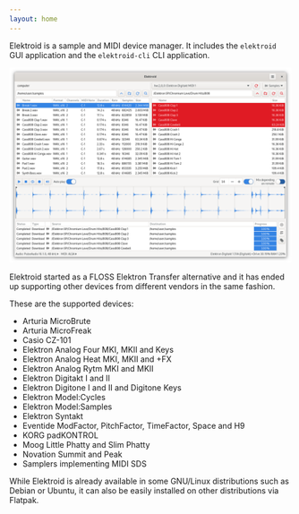 ```yaml
---
layout: home
---
```


Elektroid is a sample and MIDI device manager. It includes the `elektroid` GUI application and the `elektroid-cli` CLI application.

![Elektroid GUI screenshot](images/screenshot.png "Elektroid GUI")

Elektroid started as a FLOSS Elektron Transfer alternative and it has ended up supporting other devices from different vendors in the same fashion.

These are the supported devices:

* Arturia MicroBrute
* Arturia MicroFreak
* Casio CZ-101
* Elektron Analog Four MKI, MKII and Keys
* Elektron Analog Heat MKI, MKII and +FX
* Elektron Analog Rytm MKI and MKII
* Elektron Digitakt I and II
* Elektron Digitone I and II and Digitone Keys
* Elektron Model:Cycles
* Elektron Model:Samples
* Elektron Syntakt
* Eventide ModFactor, PitchFactor, TimeFactor, Space and H9
* KORG padKONTROL
* Moog Little Phatty and Slim Phatty
* Novation Summit and Peak
* Samplers implementing MIDI SDS

While Elektroid is already available in some GNU/Linux distributions such as Debian or Ubuntu, it can also be easily installed on other distributions via Flatpak.
